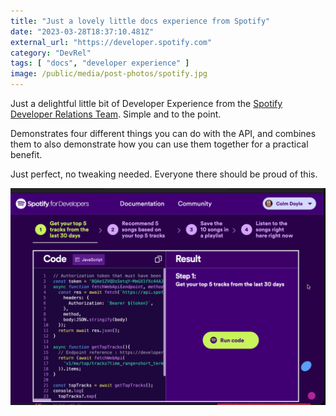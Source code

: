 ```yaml
---
title: "Just a lovely little docs experience from Spotify"
date: "2023-03-28T18:37:10.481Z"
external_url: "https://developer.spotify.com"
category: "DevRel"
tags: [ "docs", "developer experience" ]
image: /public/media/post-photos/spotify.jpg
---
```


Just a delightful little bit of Developer Experience from the [Spotify Developer Relations Team](https://developer.spotify.com). Simple and to the point.

Demonstrates four different things you can do with the API, and combines them to also demonstrate how you can use them together for a practical benefit.

Just perfect, no tweaking needed. Everyone there should be proud of this.

![Spotify Developer Docs](/public/media/post-photos/spotify.gif)
